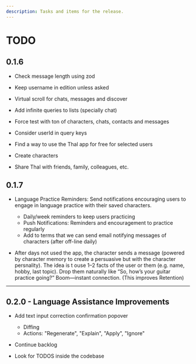 ```yaml
---
description: Tasks and items for the release.
---
```


# TODO

## 0.1.6

- Check message length using zod
- Keep username in edition unless asked
- Virtual scroll for chats, messages and discover
- Add infinite queries to lists (specially chat)
- Force test with ton of characters, chats, contacts and messages
- Consider userId in query keys

- Find a way to use the Thal app for free for selected users

- Create characters
- Share Thal with friends, family, colleagues, etc.

## 0.1.7

- Language Practice Reminders: Send notifications encouraging users to engage in language practice with their saved characters.
  - Daily/week reminders to keep users practicing
  - Push Notifications: Reminders and encouragement to practice regularly
  - Add to terms that we can send email notifying messages of characters (after off-line daily)

- After days not used the app, the character sends a message (powered by character memory to create a persuasive but with the character persnality). The idea is t ouse 1–2 facts of the user or them (e.g. name, hobby, last topic). Drop them naturally like “So, how’s your guitar practice going?” Boom—instant connection. (This improves Retention)

---

## 0.2.0 - Language Assistance Improvements

- Add text input correction confirmation popover
  - Diffing
  - Actions: "Regenerate", "Explain", "Apply", "Ignore"

- Continue backlog
- Look for TODOS inside the codebase
